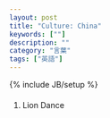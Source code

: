 ```yaml
---
layout: post
title: "Culture: China"
keywords: [""]
description: ""
category: "言葉"
tags: ["英語"]
---
```

{% include JB/setup %}

####
1. Lion Dance
